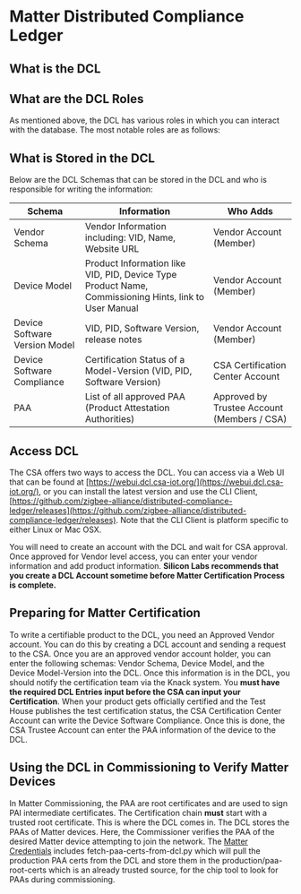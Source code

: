 # Matter Distributed Compliance Ledger

## What is the DCL

## What are the DCL Roles

As mentioned above, the DCL has various roles in which you can interact with the database. The most notable roles are as follows:

## What is Stored in the DCL

Below are the DCL Schemas that can be stored in the DCL and who is responsible for writing the information:

| **Schema** | **Information** | **Who Adds** |
|------------|-----------------|--------------|
| Vendor Schema | Vendor Information including: VID, Name, Website URL | Vendor Account (Member) |
| Device Model | Product Information like VID, PID, Device Type Product Name, Commissioning Hints, link to User Manual | Vendor Account (Member) |
| Device Software Version Model | VID, PID, Software Version, release notes | Vendor Account (Member) |
| Device Software Compliance | Certification Status of a Model-Version (VID, PID, Software Version)  | CSA Certification Center Account |
| PAA | List of all approved PAA (Product Attestation Authorities) | Approved by Trustee Account (Members / CSA)  |

## Access DCL

The CSA offers two ways to access the DCL. You can access via a Web UI that can be found at [https://webui.dcl.csa-iot.org/](https://webui.dcl.csa-iot.org/), or you can install the latest version and use the CLI Client, [https://github.com/zigbee-alliance/distributed-compliance-ledger/releases](https://github.com/zigbee-alliance/distributed-compliance-ledger/releases). Note that the CLI Client is platform specific to either Linux or Mac OSX.

You will need to create an account with the DCL and wait for CSA approval. Once approved for Vendor level access, you can enter your vendor information and add product information. **Silicon Labs recommends that you create a DCL Account sometime before Matter Certification Process is complete.**

## Preparing for Matter Certification

To write a certifiable product to the DCL, you need an Approved Vendor account. You can do this by creating a DCL account and sending a request to the CSA. Once you are an approved vendor account holder, you can enter the following schemas: Vendor Schema, Device Model, and the Device Model-Version into the DCL. Once this information is in the DCL, you should notify the certification team via the Knack system. You **must have the required DCL Entries input before the CSA can input your Certification**. When your product gets officially certified and the Test House publishes the test certification status, the CSA Certification Center Account can write the Device Software Compliance. Once this is done, the CSA Trustee Account can enter the PAA information of the device to the DCL.

## Using the DCL in Commissioning to Verify Matter Devices

In Matter Commissioning, the PAA are root certificates and are used to sign PAI intermediate certificates. The Certification chain **must** start with a trusted root certificate. This is where the DCL comes in. The DCL stores the PAAs of Matter devices. Here, the Commissioner verifies the PAA of the desired Matter device attempting to join the network. The  [Matter Credentials](https://github.com/project-chip/connectedhomeip/tree/master/credentials) includes fetch-paa-certs-from-dcl.py which will pull the production PAA certs from the DCL and store them in the production/paa-root-certs which is an already trusted source, for the chip tool to look for PAAs during commissioning.
